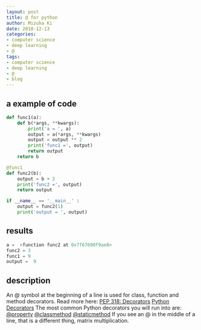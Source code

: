 ```yaml
---
layout: post
title: @ for python
author: Mizuha Ki
date: 2018-12-13
categories:
- computer science
- deep learning
- @
tags:
- computer science
- deep learning
- @
- blog
---
```


##  a example of code
```python
def func1(a): 
    def b(*args, **kwargs):
        print('a = ', a)
        output = a(*args, **kwargs)
        output = output ** 2
        print('func1 =', output)
        return output
    return b

@func1
def func2(b):
    output = b + 2
    print('func2 =', output)
    return output

if __name__ == '__main__' :
    output = func2(1)
    print('output = ', output)
```

## results
```python
a =  <function func2 at 0x7f67690f9ae8>
func2 = 3
func1 = 9
output =  9
```

## description
An @ symbol at the beginning of a line is used for class, function and method decorators.
Read more here:
[PEP 318: Decorators](http://www.python.org/dev/peps/pep-0318/)
[Python Decorators](http://wiki.python.org/moin/PythonDecorators)
The most common Python decorators you will run into are:
[@property](http://docs.python.org/library/functions.html#property)
[@classmethod](http://docs.python.org/library/functions.html#classmethod)
[@staticmethod](http://docs.python.org/library/functions.html#staticmethod)
If you see an @ in the middle of a line, that is a different thing, matrix multiplication.
